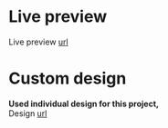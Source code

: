 # Live preview
Live preview [url](https://gs-landing-react.vercel.app/)

# Custom design

**Used individual design for this project,**\
Design [url](https://xd.adobe.com/view/f7c303a5-ed14-45c2-9fbb-4f74fd6501ed-a290/)
